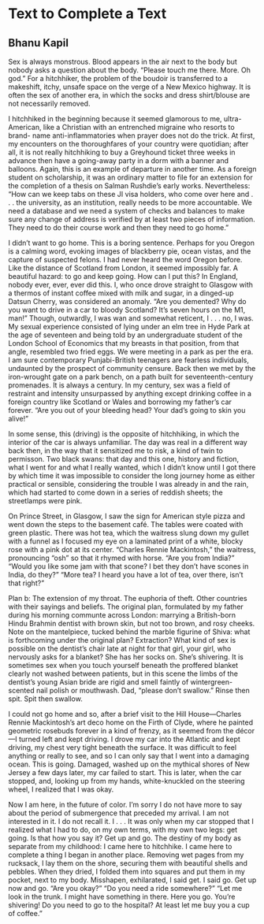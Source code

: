 # Text to Complete a Text
## Bhanu Kapil
Sex is always monstrous. Blood appears in the air next to the body but nobody
asks a question about the body. “Please touch me there. More. Oh god.” For a
hitchhiker, the problem of the boudoir is transferred to a makeshift, itchy,
unsafe space on the verge of a New Mexico highway. It is often the sex of
another era, in which the socks and dress shirt/blouse are not necessarily
removed.

I hitchhiked in the beginning because it seemed glamorous to me, ultra-
American, like a Christian with an entrenched migraine who resorts to brand-
name anti-inflammatories when prayer does not do the trick. At first, my
encounters on the thoroughfares of your country were quotidian; after all, it
is not really hitchhiking to buy a Greyhound ticket three weeks in advance
then have a going-away party in a dorm with a banner and balloons. Again, this
is an example of departure in another time. As a foreign student on
scholarship, it was an ordinary matter to file for an extension for the
completion of a thesis on Salman Rushdie’s early works. Nevertheless: “How can
we keep tabs on these JI visa holders, who come over here and . . . the
university, as an institution, really needs to be more accountable. We need a
database and we need a system of checks and balances to make sure any change
of address is verified by at least two pieces of information. They need to do
their course work and then they need to go home.”

I didn’t want to go home. This is a boring sentence. Perhaps for you Oregon is
a calming word, evoking images of blackberry pie, ocean vistas, and the
capture of suspected felons. I had never heard the word Oregon before. Like
the distance of Scotland from London, it seemed impossibly far. A beautiful
hazard: to go and keep going. How can I put this? In England, nobody ever,
ever, ever did this. I, who once drove straight to Glasgow with a thermos of
instant coffee mixed with milk and sugar, in a dinged-up Datsun Cherry, was
considered an anomaly. “Are you demented? Why do you want to drive in a car to
bloody Scotland? It’s seven hours on the M1, man!” Though, outwardly, I was
wan and somewhat reticent, I . . . no, I was. My sexual experience consisted
of lying under an elm tree in Hyde Park at the age of seventeen and being told
by an undergraduate student of the London School of Economics that my breasts
in that position, from that angle, resembled two fried eggs. We were meeting
in a park as per the era. I am sure contemporary Punjabi-British teenagers are
fearless individuals, undaunted by the prospect of community censure. Back
then we met by the iron-wrought gate on a park bench, on a path built for
seventeenth-century promenades. It is always a century. In my century, sex was
a field of restraint and intensity unsurpassed by anything except drinking
coffee in a foreign country like Scotland or Wales and borrowing my father’s
car forever. “Are you out of your bleeding head? Your dad’s going to skin you
alive!”

In some sense, this (driving) is the opposite of hitchhiking, in which the
interior of the car is always unfamiliar. The day was real in a different way
back then, in the way that it sensitized me to risk, a kind of twin to
permisson. Two black swans: that day and this one, history and fiction, what I
went for and what I really wanted, which I didn’t know until I got there by
which time it was impossible to consider the long journey home as either
practical or sensible, considering the trouble I was already in and the rain,
which had started to come down in a series of reddish sheets; the streetlamps
were pink.

On Prince Street, in Glasgow, I saw the sign for American style pizza and went
down the steps to the basement café. The tables were coated with green
plastic. There was hot tea, which the waitress slung down my gullet with a
funnel as I focused my eye on a laminated print of a white, blocky rose with a
pink dot at its center. “Charles Rennie Mackintosh,” the waitress, pronouncing
“osh” so that it rhymed with horse. “Are you from India?” “Would you like some
jam with that scone? I bet they don’t have scones in India, do they?” “More
tea? I heard you have a lot of tea, over there, isn’t that right?”

Plan b: The extension of my throat. The euphoria of theft. Other countries
with their sayings and beliefs. The original plan, formulated by my father
during his morning communte across London: marrying a British-born Hindu
Brahmin dentist with brown skin, but not too brown, and rosy cheeks. Note on
the mantelpiece, tucked behind the marble figurine of Shiva: what is
forthcoming under the original plan? Extraction? What kind of sex is possible
on the dentist’s chair late at night for that girl, your girl, who nervously
asks for a blanket? She has her socks on. She’s shivering. It is sometimes sex
when you touch yourself beneath the proffered blanket clearly not washed
between patients, but in this scene the limbs of the dentist’s young Asian
bride are rigid and smell faintly of wintergreen-scented nail polish or
mouthwash. Dad, “please don’t swallow.” Rinse then spit. Spit then swallow.

I could not go home and so, after a brief visit to the Hill House—Charles
Rennie Mackintosh’s art deco home on the Firth of Clyde, where he painted
geometric rosebuds forever in a kind of frenzy, as it seemed from the décor—I
turned left and kept driving. I drove my car into the Atlantic and kept
driving, my chest very tight beneath the surface. It was difficult to feel
anything or really to see, and so I can only say that I went into a damaging
ocean. This is going. Damaged, washed up on the mythical shores of New Jersey
a few days later, my car failed to start. This is later, when the car stopped,
and, looking up from my hands, white-knuckled on the steering wheel, I
realized that I was okay.

Now I am here, in the future of color. I’m sorry I do not have more to say
about the period of submergence that preceded my arrival. I am not interested
in it. I do not recall it. I . . . It was only when my car stopped that I
realized what I had to do, on my own terms, with my own two legs: get going.
Is that how you say it? Get up and go. The destiny of my body as separate from
my childhood: I came here to hitchhike. I came here to complete a thing I
began in another place. Removing wet pages from my rucksack, I lay them on the
shore, securing them with beautiful shells and pebbles. When they dried, I
folded them into squares and put them in my pocket, next to my body.
Misshapen, exhilarated, I said get. I said go. Get up now and go. “Are you
okay?” “Do you need a ride somewhere?” “Let me look in the trunk. I might have
something in there. Here you go. You’re shivering! Do you need to go to the
hospital? At least let me buy you a cup of coffee.”